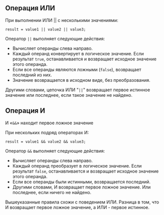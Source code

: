 ## Операция ИЛИ

<p>При выполнении ИЛИ || с несколькими значениями:</p>

<code>result = value1 || value2 || value3;</code>
<p>Оператор <code>||</code> выполняет следующие действия:</p>

<ul>
<li>Вычисляет операнды слева направо.</li>
<li>Каждый операнд конвертирует в логическое значение. Если результат <code>true</code>, останавливается и возвращает исходное значение этого операнда.</li>
<li>Если все операнды являются ложными (<code>false</code>), возвращает последний из них.</li>
<li>Значение возвращается в исходном виде, без преобразования.</li>
</ul>
<p>Другими словами, цепочка ИЛИ "<code>||</code>" возвращает первое истинное значение или последнее, если такое значение не найдено.</p>

## Операция И 

<p>И «<code>&&</code>» находит первое ложное значение</p>

<p>При нескольких подряд операторах И:</p>

<code>result = value1 && value2 && value3;</code>
<p>Оператор <code>&&</code> выполняет следующие действия:</p>

<ul>
<li>Вычисляет операнды слева направо.
<li>Каждый операнд преобразует в логическое значение. Если результат <code>false</code>, останавливается и возвращает исходное значение этого операнда.</li>
<li>Если все операнды были истинными, возвращается последний.</li>
<li>Другими словами, И возвращает первое ложное значение. Или последнее, если ничего не найдено.</li>
</ul>
<p>Вышеуказанные правила схожи с поведением ИЛИ. Разница в том, что И возвращает первое ложное значение, а ИЛИ - первое истинное.</p>



